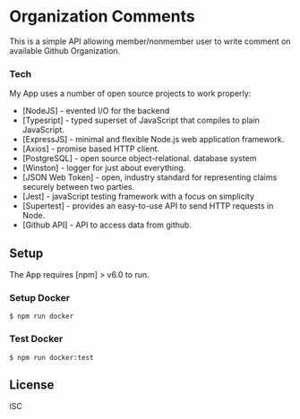 ﻿# Organization Comments

This is a simple API allowing member/nonmember user to write comment on available Github Organization.

### Tech

My App uses a number of open source projects to work properly:

- [NodeJS] - evented I/O for the backend
- [Typesript] - typed superset of JavaScript that compiles to plain JavaScript.
- [ExpressJS] - minimal and flexible Node.js web application framework.
- [Axios] - promise based HTTP client.
- [PostgreSQL] - open source object-relational. database system
- [Winston] - logger for just about everything.
- [JSON Web Token] - open, industry standard for representing claims securely between two parties.
- [Jest] - javaScript testing framework with a focus on simplicity
- [Supertest] - provides an easy-to-use API to send HTTP requests in Node.
- [Github API] - API to access data from github.

## Setup

The App requires [npm] > v6.0 to run.

### Setup Docker

```
$ npm run docker
```

### Test Docker

```
$ npm run docker:test
```

## License

ISC
